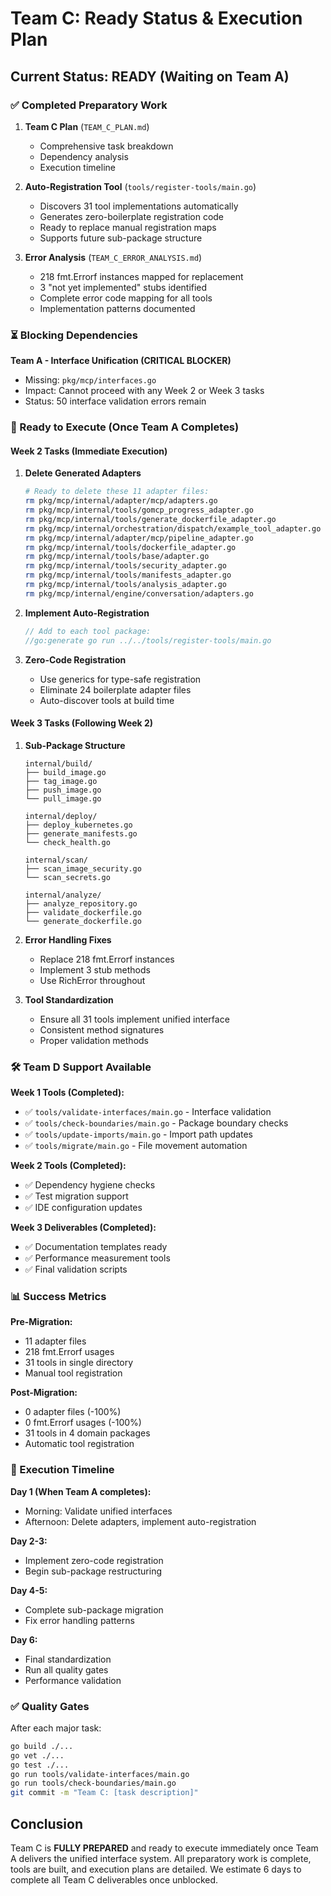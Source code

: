 # Team C: Ready Status & Execution Plan

## Current Status: READY (Waiting on Team A)

### ✅ Completed Preparatory Work

1. **Team C Plan** (`TEAM_C_PLAN.md`)
   - Comprehensive task breakdown
   - Dependency analysis
   - Execution timeline

2. **Auto-Registration Tool** (`tools/register-tools/main.go`)
   - Discovers 31 tool implementations automatically
   - Generates zero-boilerplate registration code
   - Ready to replace manual registration maps
   - Supports future sub-package structure

3. **Error Analysis** (`TEAM_C_ERROR_ANALYSIS.md`)
   - 218 fmt.Errorf instances mapped for replacement
   - 3 "not yet implemented" stubs identified
   - Complete error code mapping for all tools
   - Implementation patterns documented

### ⏳ Blocking Dependencies

**Team A - Interface Unification (CRITICAL BLOCKER)**
- Missing: `pkg/mcp/interfaces.go`
- Impact: Cannot proceed with any Week 2 or Week 3 tasks
- Status: 50 interface validation errors remain

### 🚀 Ready to Execute (Once Team A Completes)

#### Week 2 Tasks (Immediate Execution)

1. **Delete Generated Adapters**
   ```bash
   # Ready to delete these 11 adapter files:
   rm pkg/mcp/internal/adapter/mcp/adapters.go
   rm pkg/mcp/internal/tools/gomcp_progress_adapter.go
   rm pkg/mcp/internal/tools/generate_dockerfile_adapter.go
   rm pkg/mcp/internal/orchestration/dispatch/example_tool_adapter.go
   rm pkg/mcp/internal/adapter/mcp/pipeline_adapter.go
   rm pkg/mcp/internal/tools/dockerfile_adapter.go
   rm pkg/mcp/internal/tools/base/adapter.go
   rm pkg/mcp/internal/tools/security_adapter.go
   rm pkg/mcp/internal/tools/manifests_adapter.go
   rm pkg/mcp/internal/tools/analysis_adapter.go
   rm pkg/mcp/internal/engine/conversation/adapters.go
   ```

2. **Implement Auto-Registration**
   ```go
   // Add to each tool package:
   //go:generate go run ../../tools/register-tools/main.go
   ```

3. **Zero-Code Registration**
   - Use generics for type-safe registration
   - Eliminate 24 boilerplate adapter files
   - Auto-discover tools at build time

#### Week 3 Tasks (Following Week 2)

1. **Sub-Package Structure**
   ```
   internal/build/
   ├── build_image.go
   ├── tag_image.go
   ├── push_image.go
   └── pull_image.go
   
   internal/deploy/
   ├── deploy_kubernetes.go
   ├── generate_manifests.go
   └── check_health.go
   
   internal/scan/
   ├── scan_image_security.go
   └── scan_secrets.go
   
   internal/analyze/
   ├── analyze_repository.go
   ├── validate_dockerfile.go
   └── generate_dockerfile.go
   ```

2. **Error Handling Fixes**
   - Replace 218 fmt.Errorf instances
   - Implement 3 stub methods
   - Use RichError throughout

3. **Tool Standardization**
   - Ensure all 31 tools implement unified interface
   - Consistent method signatures
   - Proper validation methods

### 🛠️ Team D Support Available

**Week 1 Tools (Completed):**
- ✅ `tools/validate-interfaces/main.go` - Interface validation
- ✅ `tools/check-boundaries/main.go` - Package boundary checks
- ✅ `tools/update-imports/main.go` - Import path updates
- ✅ `tools/migrate/main.go` - File movement automation

**Week 2 Tools (Completed):**
- ✅ Dependency hygiene checks
- ✅ Test migration support
- ✅ IDE configuration updates

**Week 3 Deliverables (Completed):**
- ✅ Documentation templates ready
- ✅ Performance measurement tools
- ✅ Final validation scripts

### 📊 Success Metrics

**Pre-Migration:**
- 11 adapter files
- 218 fmt.Errorf usages
- 31 tools in single directory
- Manual tool registration

**Post-Migration:**
- 0 adapter files (-100%)
- 0 fmt.Errorf usages (-100%)
- 31 tools in 4 domain packages
- Automatic tool registration

### 🔄 Execution Timeline

**Day 1 (When Team A completes):**
- Morning: Validate unified interfaces
- Afternoon: Delete adapters, implement auto-registration

**Day 2-3:**
- Implement zero-code registration
- Begin sub-package restructuring

**Day 4-5:**
- Complete sub-package migration
- Fix error handling patterns

**Day 6:**
- Final standardization
- Run all quality gates
- Performance validation

### ✅ Quality Gates

After each major task:
```bash
go build ./...
go vet ./...
go test ./...
go run tools/validate-interfaces/main.go
go run tools/check-boundaries/main.go
git commit -m "Team C: [task description]"
```

## Conclusion

Team C is **FULLY PREPARED** and ready to execute immediately once Team A delivers the unified interface system. All preparatory work is complete, tools are built, and execution plans are detailed. We estimate 6 days to complete all Team C deliverables once unblocked.